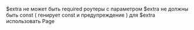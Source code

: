$extra не может быть required 
роутеры с параметром $extra не должны быть const ( генирует const и предупреждение )
для $extra использовать Page
